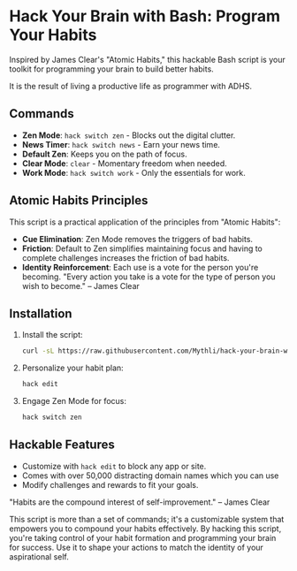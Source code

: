 # Hack Your Brain with Bash: Program Your Habits

Inspired by James Clear's "Atomic Habits," this hackable Bash script is your toolkit for programming your brain to build better habits.

It is the result of living a productive life as programmer with ADHS.

## Commands

- **Zen Mode**: `hack switch zen` - Blocks out the digital clutter.
- **News Timer**: `hack switch news` - Earn your news time.
- **Default Zen**: Keeps you on the path of focus.
- **Clear Mode**: `clear` - Momentary freedom when needed.
- **Work Mode**: `hack switch work` - Only the essentials for work.

## Atomic Habits Principles

This script is a practical application of the principles from "Atomic Habits":

- **Cue Elimination**: Zen Mode removes the triggers of bad habits.
- **Friction**: Default to Zen simplifies maintaining focus and having to complete challenges increases the friction of bad habits.
- **Identity Reinforcement**: Each use is a vote for the person you're becoming.
  "Every action you take is a vote for the type of person you wish to become." – James Clear

## Installation

1. Install the script:
   ```bash
   curl -sL https://raw.githubusercontent.com/Mythli/hack-your-brain-with-bash/main/src/download.sh | bash
   ```
2. Personalize your habit plan:
   ```bash
   hack edit
   ```
3. Engage Zen Mode for focus:
   ```bash
   hack switch zen
   ```

## Hackable Features
- Customize with `hack edit` to block any app or site.
- Comes with over 50,000 distracting domain names which you can use
- Modify challenges and rewards to fit your goals.

"Habits are the compound interest of self-improvement." – James Clear

This script is more than a set of commands; it's a customizable system that empowers you to compound your habits effectively. By hacking this script, you're taking control of your habit formation and programming your brain for success. Use it to shape your actions to match the identity of your aspirational self.
